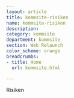 ```yaml
---
layout: article
title: kommsite-risiken
name: kommsite-risiken
description: 
category: kommsite
department: kommsite
section: Web Relaunch
color_scheme: orange
breadcrumbs:
- title: Home
  url: kommsite.html

---
```


Risiken